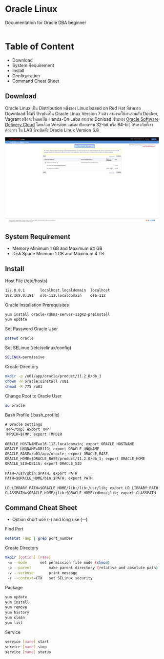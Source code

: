 ﻿# Oracle Linux
Documentation for Oracle DBA beginner
```bash

```

# Table of Content

* Download
* System Requirement
* Install
* Configuration
* Command Cheat Sheet

## Download

Oracle Linux เป็น Distribution หนึ่งของ Linux based on Red Hat ที่สามารถ Download ได้ฟรี ปัจจุบันเป็น Oracle Linux Version 7 แล้ว สามารถใช้งานร่วมกับ Docker, Vagrant
หรือจะโหลดเป็น Hands-On Labs สามารถ Donload ผ่านทาง [Oracle Software Delivery Cloud](https://edelivery.oracle.com/osdc/faces/SoftwareDelivery)
โดยเลือก Version และสถาปัตยกรรม 32-bit หรือ 64-bit ให้ตรงกับที่เราต้องการ ใน LAB นี้จะติดตั้ง Oracle Linux Version 6.8

![](/Images/01.png)

## System Requirement

* Memory Minimum 1 GB and Maximum 64 GB
* Disk Space Mnimum 1 GB and Maximum 4 TB

## Install

Host File (/etc/hosts)
```bash
127.0.0.1       localhost.localdomain  localhost
192.168.0.181   ol6-112.localdomain    ol6-112
```

Oracle Installation Prerequisites
```bash
yum install oracle-rdbms-server-11gR2-preinstall
yum update
```

Set Password Oracle User
```bash
passwd oracle
```

Set SELinux (/etc/selinux/config)
```bash
SELINUX=permissive
```

Create Directory
```bash
mkdir -p /u01/app/oracle/product/11.2.0/db_1
chown -R oracle:oinstall /u01
chmod -R 775 /u01
```

Change Root to Oracle User
```bash
su oracle
```

Bash Profile (.bash_profile)
```
# Oracle Settings
TMP=/tmp; export TMP
TMPDIR=$TMP; export TMPDIR

ORACLE_HOSTNAME=ol6-112.localdomain; export ORACLE_HOSTNAME
ORACLE_UNQNAME=DB11G; export ORACLE_UNQNAME
ORACLE_BASE=/u01/app/oracle; export ORACLE_BASE
ORACLE_HOME=$ORACLE_BASE/product/11.2.0/db_1; export ORACLE_HOME
ORACLE_SID=DB11G; export ORACLE_SID

PATH=/usr/sbin:$PATH; export PATH
PATH=$ORACLE_HOME/bin:$PATH; export PATH

LD_LIBRARY_PATH=$ORACLE_HOME/lib:/lib:/usr/lib; export LD_LIBRARY_PATH
CLASSPATH=$ORACLE_HOME/jlib:$ORACLE_HOME/rdbms/jlib; export CLASSPATH
```

## Command Cheat Sheet

* Option short use (-) and long use (--)

Find Port
```bash
netstat -anp | grep port_number
```

Create Directory
```bash
mkdir [option] [name]
 -m --mode		set permission file mode (chmod)
 -p --parent		make parent directory (relative and absolute path)
 -v --verbose		print message
 -z --context=CTX	set SELinux security
```

Package
```bash
yum update
yum install
yum remove
yum history
yum clean
yum list
```

Service
```bash
service [name] start
service [name] stop
service [name] status
```











